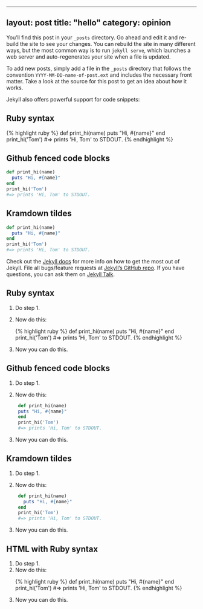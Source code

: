 
---
layout: post
title:  "hello"
category: opinion
---
You’ll find this post in your `_posts` directory. Go ahead and edit it and re-build the site to see your changes. You can rebuild the site in many different ways, but the most common way is to run `jekyll serve`, which launches a web server and auto-regenerates your site when a file is updated.

To add new posts, simply add a file in the `_posts` directory that follows the convention `YYYY-MM-DD-name-of-post.ext` and includes the necessary front matter. Take a look at the source for this post to get an idea about how it works.

Jekyll also offers powerful support for code snippets:

## Ruby syntax


{% highlight ruby %}
def print_hi(name)
  puts "Hi, #{name}"
end
print_hi('Tom')
#=> prints 'Hi, Tom' to STDOUT.
{% endhighlight %}

## Github fenced code blocks

```ruby
def print_hi(name)
  puts "Hi, #{name}"
end
print_hi('Tom')
#=> prints 'Hi, Tom' to STDOUT.
```

## Kramdown tildes

~~~ ruby
def print_hi(name)
  puts "Hi, #{name}"
end
print_hi('Tom')
#=> prints 'Hi, Tom' to STDOUT.
~~~

Check out the [Jekyll docs][jekyll-docs] for more info on how to get the most out of Jekyll. File all bugs/feature requests at [Jekyll’s GitHub repo][jekyll-gh]. If you have questions, you can ask them on [Jekyll Talk][jekyll-talk].

## Ruby syntax

1. Do step 1.
2. Now do this:
   
   {% highlight ruby %}
    def print_hi(name)
      puts "Hi, #{name}"
    end
    print_hi('Tom')
    #=> prints 'Hi, Tom' to STDOUT.
   {% endhighlight %}
   
3. Now you can do this.


## Github fenced code blocks

1. Do step 1.
2. Now do this:
   
   ```ruby
    def print_hi(name)
    puts "Hi, #{name}"
    end
    print_hi('Tom')
    #=> prints 'Hi, Tom' to STDOUT.
   ```
        
3. Now you can do this.



## Kramdown tildes

1. Do step 1.
2. Now do this:
   
   ~~~ ruby
    def print_hi(name)
      puts "Hi, #{name}"
    end
    print_hi('Tom')
    #=> prints 'Hi, Tom' to STDOUT.
   ~~~
   
3. Now you can do this.

## HTML with Ruby syntax

<ol>
<li> Do step 1.</li>
<li> Now do this:</li>

{% highlight ruby %}
def print_hi(name)
  puts "Hi, #{name}"
end
print_hi('Tom')
#=> prints 'Hi, Tom' to STDOUT.
{% endhighlight %}

<li>Now you can do this.</li>
</ol>

[jekyll-docs]: http://jekyllrb.com/docs/home
[jekyll-gh]:   https://github.com/jekyll/jekyll
[jekyll-talk]: https://talk.jekyllrb.com/
